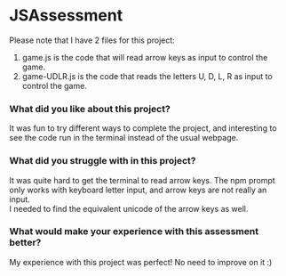 # JSAssessment

Please note that I have 2 files for this project: <br />

1. game.js is the code that will read arrow keys as input to control the game. <br />
2. game-UDLR.js is the code that reads the letters U, D, L, R as input to control the game. <br />

### What did you like about this project? <br />

It was fun to try different ways to complete the project, and interesting to see the code run in the terminal instead of the usual webpage. <br />

### What did you struggle with in this project? <br />

It was quite hard to get the terminal to read arrow keys. The npm prompt only works with keyboard letter input, and arrow keys are not really an input. <br />
I needed to find the equivalent unicode of the arrow keys as well. <br />

### What would make your experience with this assessment better? <br />

My experience with this project was perfect! No need to improve on it :)

